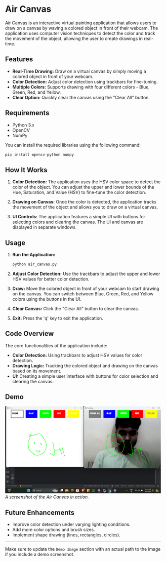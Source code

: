 # Air Canvas

Air Canvas is an interactive virtual painting application that allows users to draw on a canvas by waving a colored object in front of their webcam. The application uses computer vision techniques to detect the color and track the movement of the object, allowing the user to create drawings in real-time.

## Features

- **Real-Time Drawing:** Draw on a virtual canvas by simply moving a colored object in front of your webcam.
- **Color Detection:** Adjust color detection using trackbars for fine-tuning.
- **Multiple Colors:** Supports drawing with four different colors - Blue, Green, Red, and Yellow.
- **Clear Option:** Quickly clear the canvas using the "Clear All" button.

## Requirements

- Python 3.x
- OpenCV
- NumPy

You can install the required libraries using the following command:

```bash
pip install opencv-python numpy
```

## How It Works

1. **Color Detection:** The application uses the HSV color space to detect the color of the object. You can adjust the upper and lower bounds of the Hue, Saturation, and Value (HSV) to fine-tune the color detection.
  
2. **Drawing on Canvas:** Once the color is detected, the application tracks the movement of the object and allows you to draw on a virtual canvas.

3. **UI Controls:** The application features a simple UI with buttons for selecting colors and clearing the canvas. The UI and canvas are displayed in separate windows.

## Usage

1. **Run the Application:**
   ```bash
   python air_canvas.py
   ```

2. **Adjust Color Detection:** Use the trackbars to adjust the upper and lower HSV values for better color detection.

3. **Draw:** Move the colored object in front of your webcam to start drawing on the canvas. You can switch between Blue, Green, Red, and Yellow colors using the buttons in the UI.

4. **Clear Canvas:** Click the "Clear All" button to clear the canvas.

5. **Exit:** Press the 'q' key to exit the application.

## Code Overview

The core functionalities of the application include:

- **Color Detection:** Using trackbars to adjust HSV values for color detection.
- **Drawing Logic:** Tracking the colored object and drawing on the canvas based on its movement.
- **UI:** Creating a simple user interface with buttons for color selection and clearing the canvas.

## Demo

![Demo Image](https://github.com/akkisahu176/Air-Canvas/blob/773da0fffee14a230f1d2333b16891adbb59d0bc/Air%20Canvas%20Demo.png)  
_A screenshot of the Air Canvas in action._

## Future Enhancements

- Improve color detection under varying lighting conditions.
- Add more color options and brush sizes.
- Implement shape drawing (lines, rectangles, circles).



---

Make sure to update the `Demo Image` section with an actual path to the image if you include a demo screenshot.
